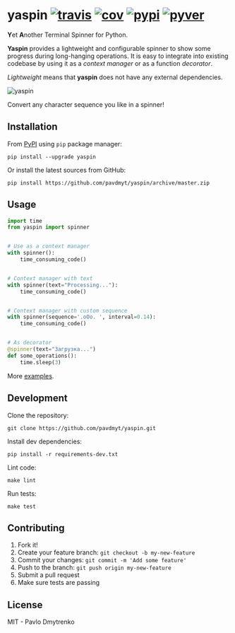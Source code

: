 # yaspin [![travis][travis-image]][travis-url] [![cov][cov-image]][cov-url] [![pypi][pypi-image]][pypi-url] [![pyver][pyver-image]][pyver-url]

**Y**et **A**nother Terminal Spinner for Python.

**Yaspin** provides a lightweight and configurable spinner to show some progress during long-hanging operations. It is easy to integrate into existing codebase by using it as a *context manager* or as a function *decorator*.

*Lightweight* means that **yaspin** does not have any external dependencies.

![yaspin](https://raw.githubusercontent.com/pavdmyt/yaspin/master/demo.gif)

Convert any character sequence you like in a spinner!


## Installation

From [PyPI](https://pypi.python.org/pypi) using `pip` package manager:

```
pip install --upgrade yaspin
```

Or install the latest sources from GitHub:

```
pip install https://github.com/pavdmyt/yaspin/archive/master.zip
```


## Usage

```python
import time
from yaspin import spinner


# Use as a context manager
with spinner():
    time_consuming_code()


# Context manager with text
with spinner(text="Processing..."):
    time_consuming_code()


# Context manager with custom sequence
with spinner(sequence='.oOo. ', interval=0.14):
    time_consuming_code()


# As decorator
@spinner(text="Загрузка...")
def some_operations():
    time.sleep(3)
```

More [examples](https://github.com/pavdmyt/yaspin/tree/master/examples).


## Development

Clone the repository:

```
git clone https://github.com/pavdmyt/yaspin.git
```

Install dev dependencies:

```
pip install -r requirements-dev.txt
```

Lint code:

```
make lint
```

Run tests:

```
make test
```


## Contributing

1. Fork it!
2. Create your feature branch: `git checkout -b my-new-feature`
3. Commit your changes: `git commit -m 'Add some feature'`
4. Push to the branch: `git push origin my-new-feature`
5. Submit a pull request
6. Make sure tests are passing


## License

MIT - Pavlo Dmytrenko


[travis-image]: https://travis-ci.org/pavdmyt/yaspin.svg?branch=master
[travis-url]: https://travis-ci.org/pavdmyt/yaspin

[cov-image]: https://coveralls.io/repos/github/pavdmyt/yaspin/badge.svg?branch=master
[cov-url]: https://coveralls.io/github/pavdmyt/yaspin?branch=master

[pypi-image]: https://img.shields.io/pypi/v/yaspin.svg
[pypi-url]: https://pypi.python.org/pypi/yaspin

[pyver-image]: https://img.shields.io/pypi/pyversions/yaspin.svg
[pyver-url]: https://pypi.python.org/pypi/yaspin
